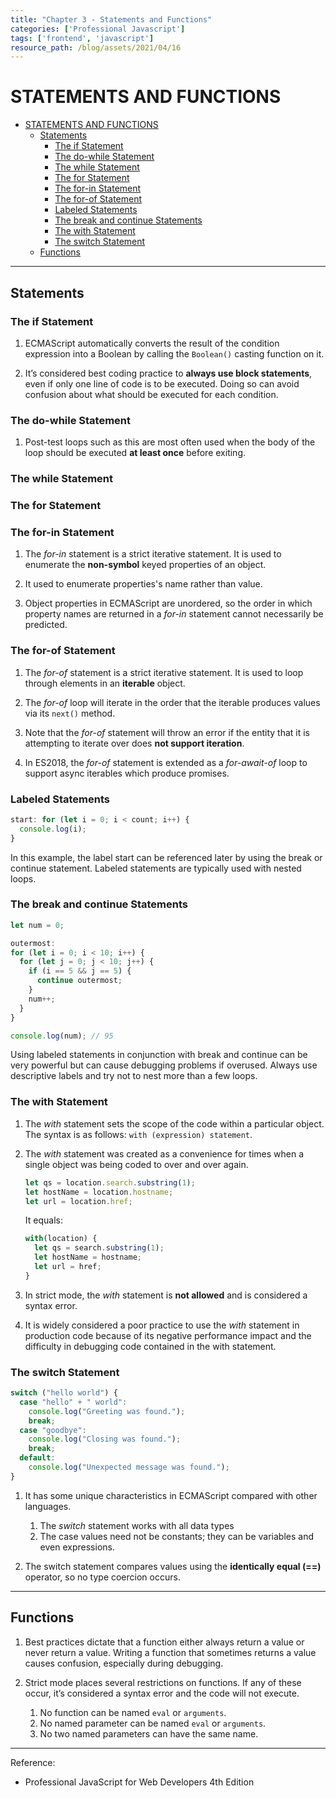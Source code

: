 ```yaml
---
title: "Chapter 3 - Statements and Functions" 
categories: ['Professional Javascript']
tags: ['frontend', 'javascript']
resource_path: /blog/assets/2021/04/16
---
```


# STATEMENTS AND FUNCTIONS

- [STATEMENTS AND FUNCTIONS](#statements-and-functions)
  - [Statements](#statements)
    - [The if Statement](#the-if-statement)
    - [The do-while Statement](#the-do-while-statement)
    - [The while Statement](#the-while-statement)
    - [The for Statement](#the-for-statement)
    - [The for-in Statement](#the-for-in-statement)
    - [The for-of Statement](#the-for-of-statement)
    - [Labeled Statements](#labeled-statements)
    - [The break and continue Statements](#the-break-and-continue-statements)
    - [The with Statement](#the-with-statement)
    - [The switch Statement](#the-switch-statement)
  - [Functions](#functions)

---

## Statements 

### The if Statement

1. ECMAScript automatically converts the result of the condition expression into a Boolean by calling the `Boolean()` casting function on it.

2. It’s considered best coding practice to **always use block statements**, even if only one line of code is to be executed. Doing so can avoid confusion about what should be executed for each condition.

### The do-while Statement

1. Post-test loops such as this are most often used when the body of the loop should be executed **at least once** before exiting.

### The while Statement

### The for Statement

### The for-in Statement

1. The *for-in* statement is a strict iterative statement. It is used to enumerate the **non-symbol** keyed properties of an object.

2. It used to enumerate properties's name rather than value.

3. Object properties in ECMAScript are unordered, so the order in which property names are returned in a *for-in* statement cannot necessarily be predicted.

### The for-of Statement

1. The *for-of* statement is a strict iterative statement. It is used to loop through elements in an **iterable** object. 

2. The *for-of* loop will iterate in the order that the iterable produces values via its `next()` method.

3. Note that the *for-of* statement will throw an error if the entity that it is attempting to iterate over does **not support iteration**.

4. In ES2018, the *for-of* statement is extended as a *for-await-of* loop to support async iterables which produce promises.

### Labeled Statements

```js
start: for (let i = 0; i < count; i++) {
  console.log(i);
}
```

In this example, the label start can be referenced later by using the break or continue statement. Labeled statements are typically used with nested loops.

### The break and continue Statements

```js
let num = 0; 

outermost:
for (let i = 0; i < 10; i++) { 
  for (let j = 0; j < 10; j++) { 
    if (i == 5 && j == 5) { 
      continue outermost;
    } 
    num++; 
  }
}

console.log(num); // 95
```

Using labeled statements in conjunction with break and continue can be very powerful but can cause debugging problems if overused. Always use descriptive labels and try not to nest more than a few loops.

### The with Statement

1. The *with* statement sets the scope of the code within a particular object. The syntax is as follows: `with (expression) statement`.

2. The *with* statement was created as a convenience for times when a single object was being coded to over and over again.

    ```js
    let qs = location.search.substring(1); 
    let hostName = location.hostname;
    let url = location.href;
    ```

    It equals:

    ```js
    with(location) { 
      let qs = search.substring(1); 
      let hostName = hostname; 
      let url = href;
    }
    ```
  
  3. In strict mode, the *with* statement is **not allowed** and is considered a syntax error.
  
  4. It is widely considered a poor practice to use the *with* statement in production code because of its negative performance impact and the difficulty in debugging code contained in the with statement.

### The switch Statement

```js
switch ("hello world") { 
  case "hello" + " world":
    console.log("Greeting was found."); 
    break;
  case "goodbye":
    console.log("Closing was found."); 
    break; 
  default:
    console.log("Unexpected message was found.");
}
```

1. It has some unique characteristics in ECMAScript compared with other languages.
    1. The *switch* statement works with all data types
    2. The case values need not be constants; they can be variables and even expressions. 

2. The switch statement compares values using the **identically equal (==)** operator, so no type coercion occurs.

---

## Functions

1. Best practices dictate that a function either always return a value or never return a value. Writing a function that sometimes returns a value causes
confusion, especially during debugging.

2. Strict mode places several restrictions on functions. If any of these occur, it’s considered a syntax error and the code will not execute.
   1. No function can be named `eval` or `arguments`.
   2. No named parameter can be named `eval` or `arguments`.
   3. No two named parameters can have the same name.

---

Reference:

- Professional JavaScript for Web Developers 4th Edition
